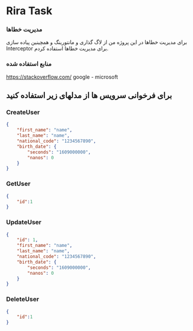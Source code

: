 # Rira Task

### مدیریت خطاها
برای مدیریت خطاها در این پروژه من از لاگ گذاری و مانتورینگ و همچینین پیاده سازی Interceptor برای مدیریت خطاها استفاده کردم.
### منابع استفاده شده
https://stackoverflow.com/
google - microsoft

## برای فرخوانی سرویس ها از مدلهای زیر استفاده کنید

### CreateUser
```json
{
    "first_name": "name",
    "last_name": "name",
    "national_code": "1234567890",
    "birth_date": {
        "seconds": "1609000000",
        "nanos": 0
    }
}
```

### GetUser
```json
{
    "id":1
}
```

### UpdateUser
```json
{
    "id": 1,
    "first_name": "name",
    "last_name": "name",
    "national_code": "1234567890",
    "birth_date": {
        "seconds": "1609000000",
        "nanos": 0
    }
}
```
### DeleteUser
```json
{
    "id":1
}
```
